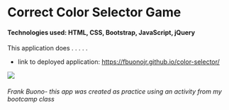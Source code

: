 # Correct Color Selector Game

#### Technologies used: HTML, CSS, Bootstrap, JavaScript, jQuery

This application does . . . . .

* link to deployed application: https://fbuonojr.github.io/color-selector/

![](./images/)

###### Frank Buono- this app was created as practice using an activity from my bootcamp class